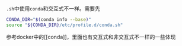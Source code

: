 `.sh`中使用`conda`和交互式不一样。需要先
```sh
CONDA_DIR="$(conda info --base)"
source "${CONDA_DIR}/etc/profile.d/conda.sh"
```
参考docker中的[[conda]]，里面也有交互式和非交互式不一样的一些体现